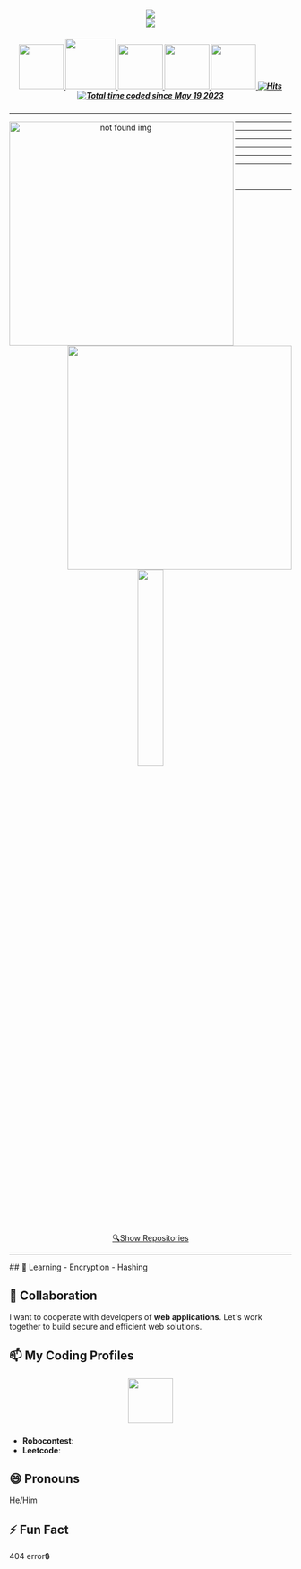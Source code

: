 <h1 align="center">
  <a href="">
    <img src="https://readme-typing-svg.herokuapp.com/?lines=Hi,+There!+👋;This+is+Maxsudbek👨‍💻&center=true&size=30&color=FF0000"><br>
    <img src="https://readme-typing-svg.herokuapp.com/?lines=;Pardayev&center=true&size=30&color=0000FF">
  </a>
</h1>

<h5 align="center">
   <a href="https://www.linkedin.com/in/maxsudbek-pardayev-798541260" title="LinkedIn Profile">
     <img width="80" src="https://img.shields.io/badge/linkedin-%230077B5.svg?style=for-the-badge&logo=linkedin&logoColor=white">
   </a>
   <a href="https://www.instagram.com/pardayev_maxsud" title="Insta Profile">
     <img width="90" src="https://img.shields.io/badge/instagram-%23E4405F.svg?style=for-the-badge&logo=Instagram&logoColor=white">
   </a>
   <a href="https://t.me/Pardayev_Maxsudbek1" title="TG Profile">
     <img width="80" src="https://img.shields.io/badge/Telegram-2CA5E0?style=for-the-badge&logo=telegram&logoColor=white">
   </a>
   <a href="https://t.me/Pardayev_Maxsudbek2" title="TG Profile">
     <img width="80" src="https://img.shields.io/badge/Telegram-2CA5E0?style=for-the-badge&logo=telegram&logoColor=white">
   </a>
   <a href="https://www.facebook.com/profile.php?id=100070846161557" title="FB Profile">
     <img width="80" src="https://img.shields.io/badge/Facebook-%231877F2.svg?style=for-the-badge&logo=Facebook&logoColor=white">
   </a>
   <a href="">
     <img alt="Hits" src="https://hits.sh/github.com/PMaxsudbek.svg?view=today-total"/>
   </a>
   <a href="">
     <img src="https://wakatime.com/badge/user/601c65c4-5a70-4304-98de-a4833f83a8f9.svg" alt="Total time coded since May 19 2023" />
   </a>
</h5>
<hr>
<p align=center>
  <div align=center>
    <a href="https://github.com/PMaxsudbek/" title="Go to Github profile">
      <img align="left" width=400 src="https://github-readme-streak-stats.herokuapp.com/?user=PMaxsudbek&theme=react&border=61dafb&hide_border=true" alt="not found img" />
    </a>
    <a href="https://github.com/PMaxsudbek/" title="Go to Github profile">
      <img align="right"  width=400 src="https://github-readme-stats.vercel.app/api?username=PMaxsudbek&show_icons=true&theme=react&border_color=61dafb&hide_border=true" />
    </a>
  </div>
</p>
<hr><hr><hr><hr><hr><hr><br><hr>
<p align=center>
  <a href="https://github.com/anuraghazra/github-readme-stats">
    <img style="width: 30%;" align="center" src="https://github-readme-stats.vercel.app/api/top-langs/?username=PMaxsudbek&hide=c%23,css,html%2b%2b,Cuda&title_color=61dafb&text_color=ffffff&icon_color=61dafb&bg_color=20232a&langs_count=8&layout=compact&border_color=61dafb&hide_border=true" />
  </a>
</p>
<div align=center>
  <a href="https://github.com/PMaxsudbek?tab=repositories">
    🔍<span>Show Repositories</span>
  </a>
</div>
<hr>
## 🌱 Learning
- Encryption
- Hashing

## 💞️ Collaboration
I want to cooperate with developers of **web applications**. Let's work together to build secure and efficient web solutions.
## 📫 My Coding Profiles
<h5 align="center">
   <a href="https://your-profile-link" title="Robocontest Profile">
      <img width="80" src="https://img.shields.io/badge/Robocontest-0077B5-blue?style=for-the-badge&logo=data:image/png;base64,iVBORw0KGgoAAAANSUhEUgAAAAUA
      AAAFCAYAAACNbyblAAAAHElEQVQI12P4//8/w38GIAXDIBKE0DHxgljNBAAO9TXL0Y4OHwAAAABJRU
      5ErkJggg==">
   </a>
</h5>


- **Robocontest**: []()
- **Leetcode**: []()
## 😄 Pronouns
He/Him
## ⚡ Fun Fact
404 error🔒
